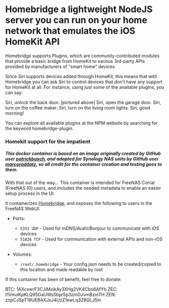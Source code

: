 # Homebridge a lightweight NodeJS server you can run on your home network that emulates the iOS HomeKit API

Homebridge supports Plugins, which are community-contributed modules that provide a basic bridge from HomeKit to various 3rd-party APIs provided by manufacturers of "smart home" devices.

Since Siri supports devices added through HomeKit, this means that with Homebridge you can ask Siri to control devices that don't have any support for HomeKit at all. For instance, using just some of the available plugins, you can say:

Siri, unlock the back door. [pictured above]
Siri, open the garage door.
Siri, turn on the coffee maker.
Siri, turn on the living room lights.
Siri, good morning!

You can explore all available plugins at the NPM website by searching for the keyword homebridge-plugin.

### Homekit support for the impatient

##### This docker container is based on an image originally created by GitHub user [patrickbusch](https://github.com/patrickbusch/homebridge-docker), and adapted for Synology NAS units by GitHub user [marcoraddatz](https://hub.docker.com/r/marcoraddatz/homebridge/), so all credit for the container creation and testing goes to them.

With that out of the way...  This container is intended for FreeNAS Corral (FreeNAS 10) users, and includes the needed metadata to enable an easier setup process in the UI.

It containerizes [Homebridge](https://github.com/nfarina/homebridge), and exposes the following to users in the FreeNAS WebUI:

* Ports:  
   * `5353 UDP` - Used for mDNS/Avahi/Bonjour to communicate with iOS devices
   * `51826 TCP` - Used for communication with external APIs and non-iOS devices

* Volumes:
   * `/root/.homebridge` - Your config.json needs to be created/copied to this location and made           readable by root

If this container has been of benefit, feel free to donate:

BTC:  1AXcswrF3CJiMxikAy3XHg2VK4Cbn6AfYh
ZEC:  t1VmoKpKLQ95GaUWs5bpr5p3zmDJvmBzmTH
ZEN:  znpCJSpT19UEBAXJsJ4UzZ1ewLq3Z8GLJ5m
